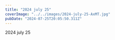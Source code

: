 ```yaml
---
title: "2024 july 25"
coverImage: "../../images/2024-july-25-AxMT.jpg"
pubDate: "2024-07-25T20:05:50.311Z"
---
```


2024 july 25
